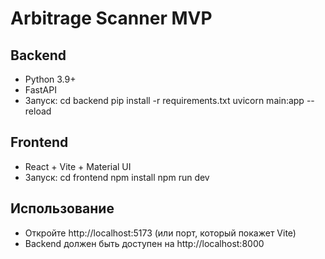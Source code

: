 # Arbitrage Scanner MVP

## Backend
- Python 3.9+
- FastAPI
- Запуск: 
  cd backend
  pip install -r requirements.txt
  uvicorn main:app --reload

## Frontend
- React + Vite + Material UI
- Запуск:
  cd frontend
  npm install
  npm run dev

## Использование
- Откройте http://localhost:5173 (или порт, который покажет Vite)
- Backend должен быть доступен на http://localhost:8000

